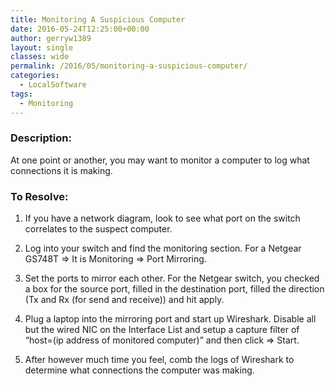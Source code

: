 ```yaml
---
title: Monitoring A Suspicious Computer
date: 2016-05-24T12:25:00+00:00
author: gerryw1389
layout: single
classes: wide
permalink: /2016/05/monitoring-a-suspicious-computer/
categories:
  - LocalSoftware
tags:
  - Monitoring
---
```

<!--more-->

### Description:

At one point or another, you may want to monitor a computer to log what connections it is making.

### To Resolve:

1. If you have a network diagram, look to see what port on the switch correlates to the suspect computer.

2. Log into your switch and find the monitoring section. For a Netgear GS748T => It is Monitoring => Port Mirroring.

3. Set the ports to mirror each other. For the Netgear switch, you checked a box for the source port, filled in the destination port, filled the direction (Tx and Rx (for send and receive)) and hit apply.

4. Plug a laptop into the mirroring port and start up Wireshark. Disable all but the wired NIC on the Interface List and setup a capture filter of &#8220;host=(ip address of monitored computer)&#8221; and then click => Start.

5. After however much time you feel, comb the logs of Wireshark to determine what connections the computer was making.